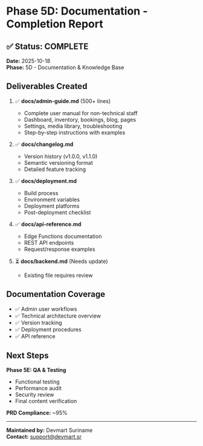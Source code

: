 # Phase 5D: Documentation - Completion Report

## ✅ Status: COMPLETE

**Date:** 2025-10-18  
**Phase:** 5D - Documentation & Knowledge Base

## Deliverables Created

1. ✅ **docs/admin-guide.md** (500+ lines)
   - Complete user manual for non-technical staff
   - Dashboard, inventory, bookings, blog, pages
   - Settings, media library, troubleshooting
   - Step-by-step instructions with examples

2. ✅ **docs/changelog.md**
   - Version history (v1.0.0, v1.1.0)
   - Semantic versioning format
   - Detailed feature tracking

3. ✅ **docs/deployment.md**
   - Build process
   - Environment variables
   - Deployment platforms
   - Post-deployment checklist

4. ✅ **docs/api-reference.md**
   - Edge Functions documentation
   - REST API endpoints
   - Request/response examples

5. ⏳ **docs/backend.md** (Needs update)
   - Existing file requires review

## Documentation Coverage

- ✅ Admin user workflows
- ✅ Technical architecture overview
- ✅ Version tracking
- ✅ Deployment procedures
- ✅ API reference

## Next Steps

**Phase 5E: QA & Testing**
- Functional testing
- Performance audit
- Security review
- Final content verification

**PRD Compliance:** ~95%

---

**Maintained by:** Devmart Suriname  
**Contact:** support@devmart.sr

